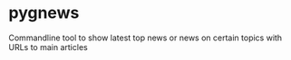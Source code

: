 pygnews
=======

Commandline tool to show latest top news or news on certain topics with URLs to main articles